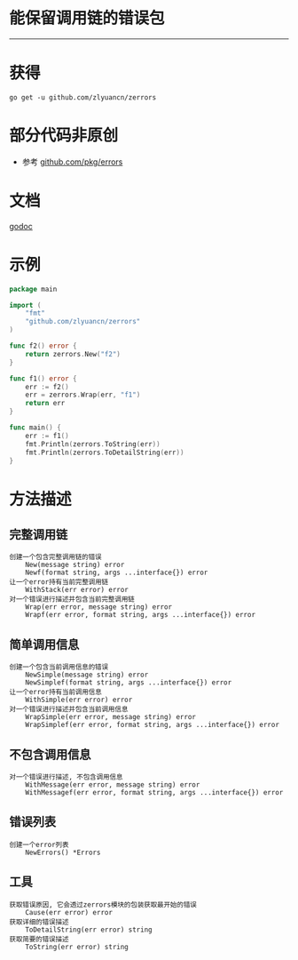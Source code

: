 # 能保留调用链的错误包

---

# 获得

`go get -u github.com/zlyuancn/zerrors`

# 部分代码非原创

+ 参考 [github.com/pkg/errors](https://github.com/pkg/errors)

# 文档

[godoc](https://godoc.org/github.com/zlyuancn/zerrors)

# 示例

```go
package main

import (
    "fmt"
    "github.com/zlyuancn/zerrors"
)

func f2() error {
    return zerrors.New("f2")
}

func f1() error {
    err := f2()
    err = zerrors.Wrap(err, "f1")
    return err
}

func main() {
    err := f1()
    fmt.Println(zerrors.ToString(err))
    fmt.Println(zerrors.ToDetailString(err))
}
```

# 方法描述

## 完整调用链

```
创建一个包含完整调用链的错误
    New(message string) error 
    Newf(format string, args ...interface{}) error
让一个error持有当前完整调用链
    WithStack(err error) error
对一个错误进行描述并包含当前完整调用链
    Wrap(err error, message string) error
    Wrapf(err error, format string, args ...interface{}) error
```

## 简单调用信息

```
创建一个包含当前调用信息的错误
    NewSimple(message string) error
    NewSimplef(format string, args ...interface{}) error
让一个error持有当前调用信息
    WithSimple(err error) error
对一个错误进行描述并包含当前调用信息
    WrapSimple(err error, message string) error
    WrapSimplef(err error, format string, args ...interface{}) error
```

## 不包含调用信息

```
对一个错误进行描述, 不包含调用信息
    WithMessage(err error, message string) error
    WithMessagef(err error, format string, args ...interface{}) error
```

## 错误列表

```
创建一个error列表
    NewErrors() *Errors
```

## 工具

```
获取错误原因, 它会透过zerrors模块的包装获取最开始的错误
    Cause(err error) error
获取详细的错误描述
    ToDetailString(err error) string
获取简要的错误描述
    ToString(err error) string
```
